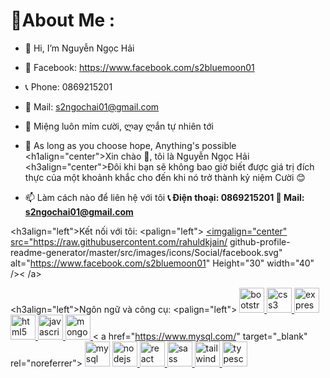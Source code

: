 # 💫About Me :
- 👋 Hi, I’m Nguyễn Ngọc Hải
- 👀 Facebook: https://www.facebook.com/s2bluemoon01
- 📞 Phone: 0869215201
- 📨 Mail: s2ngochai01@gmail.com
- 💞️ Miệng luôn mỉm cười, ლay ლắn tự nhiên tới
- 💙 As long as you choose hope,
      Anything's possible 
<h1align="center">Xin chào 👋, tôi là Nguyễn Ngọc Hải</h1>
<h3align="center">Đôi khi bạn sẽ không bao giờ biết được giá trị đích thực của một khoảnh khắc cho đến khi nó trở thành kỷ niệm Cười 😊</h3 >

- 📫 Làm cách nào để liên hệ với tôi **📞 Điện thoại: 0869215201 📨 Mail: s2ngochai01@gmail.com**

<h3align="left">Kết nối với tôi:</h3>
<palign="left">
<a href ="https://fb.com/https://www.facebook.com/s2bluemoon01" target="blank"><imgalign="center" src="https://raw.githubusercontent.com/rahuldkjain/ github-profile-readme-generator/master/src/images/icons/Social/facebook.svg" alt="https://www.facebook.com/s2bluemoon01" Height="30" width="40" />< /a>
</p>

<h3align="left">Ngôn ngữ và công cụ:</h3>
<palign="left"> <a href="https://getbootstrap.com" target="_blank" rel="noreferrer"> <img src="https://raw.githubusercontent.com/devicons/devicon /master/icons/bootstrap/bootstrap-plain-wordmark.svg" alt="bootstrap" width="40" Height="40"/> </a> <a href="https://www.w3schools.com /css/" target="_blank" rel="noreferrer"> <img src="https://raw.githubusercontent.com/devicons/devicon/master/icons/css3/css3-origin-wordmark.svg" alt= "css3" width="40" Height="40"/> </a> <a href="https://expressjs.com" target="_blank" rel="noreferrer"> <img src="https: //raw.githubusercontent.com/devicons/devicon/master/icons/express/express-origen-wordmark.svg" alt="express" width="40" Height="40"/> </a> <a href ="https://www.w3.org/html/" target="_blank" rel="noreferrer"> <img src="https://raw.githubusercontent.com/devicons/devicon/master/icons/html5 /html5-origen-wordmark.svg" alt="html5" width="40" Height="40"/> </a> <a href="https://developer.mozilla.org/en-US/docs /Web/JavaScript" target="_blank" rel="noreferrer"> <img src="https://raw.githubusercontent.com/devicons/devicon/master/icons/javascript/javascript-origin.svg" alt=" javascript" width="40" Height="40"/> </a> <a href="https://www.mongodb.com/" target="_blank" rel="noreferrer"> <img src=" https://raw.githubusercontent.com/devicons/devicon/master/icons/mongodb/mongodb-origen-wordmark.svg" alt="mongodb" width="40" Height="40"/> </a> < a href="https://www.mysql.com/" target="_blank" rel="noreferrer"> <img src="https://raw.githubusercontent.com/devicons/devicon/master/icons/mysql /mysql-origen-wordmark.svg" alt="mysql" width="40" Height="40"/> </a> <a href="https://nodejs.org" target="_blank" rel= "noreferrer"> <img src="https://raw.githubusercontent.com/devicons/devicon/master/icons/nodejs/nodejs-origen-wordmark.svg" alt="nodejs" width="40" Height=" 40"/> </a> <a href="https://reactjs.org/" target="_blank" rel="noreferrer"> <img src="https://raw.githubusercontent.com/devicons/devicon/master/icons/react/react-origen-wordmark.svg" alt="react" width="40" Height="40"/> </a> <a href="https: //sass-lang.com" target="_blank" rel="noreferrer"> <img src="https://raw.githubusercontent.com/devicons/devicon/master/icons/sass/sass-origin.svg" alt="sass" width="40" Height="40"/> </a> <a href="https://tailwindcss.com/" target="_blank" rel="noreferrer"> <img src= "https://www.vectorlogo.zone/logos/tailwindcss/tailwindcss-icon.svg" alt="tailwind" width="40" Height="40"/> </a> <a href="https:/ /www.typescriptlang.org/" target="_blank" rel="noreferrer"> <img src="https://raw.githubusercontent.com/devicons/devicon/master/icons/typescript/typescript-origin.svg" alt="typescript" width="40" Height="40"/> </a> </p>
